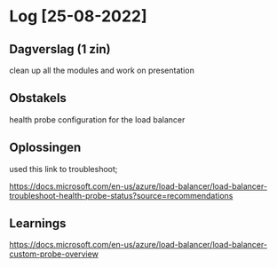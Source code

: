 # Log [25-08-2022]

## Dagverslag (1 zin)
  
clean up all the modules and work on presentation
## Obstakels
health probe configuration for the load balancer

## Oplossingen

used this link to troubleshoot;

https://docs.microsoft.com/en-us/azure/load-balancer/load-balancer-troubleshoot-health-probe-status?source=recommendations

## Learnings

https://docs.microsoft.com/en-us/azure/load-balancer/load-balancer-custom-probe-overview
